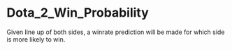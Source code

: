 # Dota_2_Win_Probability
Given line up of both sides, a winrate prediction will be made for which side is more likely to win.
